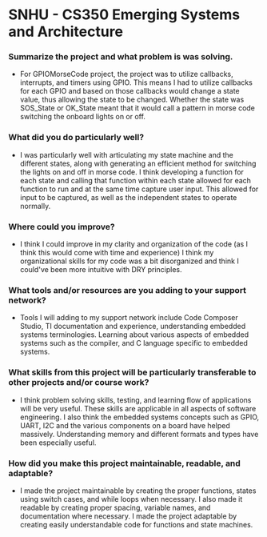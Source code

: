 
# SNHU - CS350 Emerging Systems and Architecture

### Summarize the project and what problem is was solving.

* For GPIOMorseCode project, the project was to utilize callbacks, interrupts, and timers using GPIO.
This means I had to utilize callbacks for each GPIO and based on those callbacks would change a state value, thus allowing the state to be changed.
Whether the state was SOS_State or OK_State meant that it would call a pattern in morse code switching the onboard lights on or off.

### What did you do particularly well?
* I was particularly well with articulating my state machine and the different states, along with generating an efficient method for switching the lights
on and off in morse code. I think developing a function for each state and calling that function within each state allowed for each function to run and at the same time capture user input.
This allowed for input to be captured, as well as the independent states to operate normally.

### Where could you improve?
* I think I could improve in my clarity and organization of the code (as I think this would come with time and experience)
I think my organizational skills for my code was a bit disorganized and think I could've been more intuitive with DRY principles.

### What tools and/or resources are you adding to your support network?
* Tools I will adding to my support network include Code Composer Studio, TI documentation and experience, understanding embedded systems terminologies.
Learning about various aspects of embedded systems such as the compiler, and C language specific to embedded systems.

### What skills from this project will be particularly transferable to other projects and/or course work?
* I think problem solving skills, testing, and learning flow of applications will be very useful. These skills are applicable in all aspects of software engineering.
I also think the embedded systems concepts such as GPIO, UART, I2C and the various components on a board have helped massively. Understanding memory and different formats and types have been especially useful.

### How did you make this project maintainable, readable, and adaptable?
* I made the project maintainable by creating the proper functions, states using switch cases, and while loops when necessary. I also made it readable by creating proper spacing, variable names, and documentation where necessary.
I made the project adaptable by creating easily understandable code for functions and state machines.